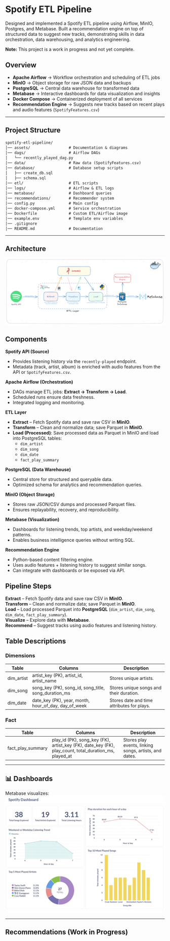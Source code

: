 # Spotify ETL Pipeline

Designed and implemented a Spotify ETL pipeline using Airflow, MinIO, Postgres, and Metabase. Built a recommendation engine on top of structured data to suggest new tracks, demonstrating skills in data orchestration, data warehousing, and analytics engineering.

**Note:** This project is a work in progress and not yet complete.

## Overview

- **Apache Airflow** → Workflow orchestration and scheduling of ETL jobs
- **MinIO** → Object storage for raw JSON data and backups
- **PostgreSQL** → Central data warehouse for transformed data
- **Metabase** → Interactive dashboards for data visualization and insights
- **Docker Compose** → Containerized deployment of all services
- **Recommendation Engine** → Suggests new tracks based on recent plays and audio features (`SpotifyFeatures.csv`)

---

## Project Structure

```
spotify-etl-pipeline/
│── assets/                 # Documentation & diagrams
│── dags/                   # Airflow DAGs
│   └── recently_played_dag.py
│── data/                   # Raw data (SpotifyFeatures.csv)
│── database/               # Database setup scripts
│   ├── create_db.sql
│   ├── schema.sql
│── etl/                    # ETL scripts
│── logs/                   # Airflow & ETL logs
│── metabase/               # Dashboard queries
│── recommendations/        # Recommender system
│── config.py               # Main config
│── docker-compose.yml      # Service orchestration
│── Dockerfile              # Custom ETL/Airflow image
│── example.env             # Template env variables
│── .gitignore
│── README.md               # Documentation
```

---

## Architecture

![Architecture Overview](assets/architecture_overview.png)

## Components

**Spotify API (Source)**

- Provides listening history via the `recently-played` endpoint.
- Metadata (track, artist, album) is enriched with audio features from the API or `SpotifyFeatures.csv`.

**Apache Airflow (Orchestration)**

- DAGs manage ETL jobs: **Extract → Transform → Load**.
- Scheduled runs ensure data freshness.
- Integrated logging and monitoring.

**ETL Layer**

- **Extract** – Fetch Spotify data and save raw CSV in **MinIO**.
- **Transform** – Clean and normalize data; save Parquet in **MinIO**.
- **Load (Processed)**: Save processed data as Parquet in MinIO and load into PostgreSQL tables:
  - `dim_artist`
  - `dim_song`
  - `dim_date`
  - `fact_play_summary`

**PostgreSQL (Data Warehouse)**

- Central store for structured and queryable data.
- Optimized schema for analytics and recommendation queries.

**MinIO (Object Storage)**

- Stores raw JSON/CSV dumps and processed Parquet files.
- Ensures replayability, recovery, and reproducibility.

**Metabase (Visualization)**

- Dashboards for listening trends, top artists, and weekday/weekend patterns.
- Enables business intelligence queries without writing SQL.

**Recommendation Engine**

- Python-based content filtering engine.
- Uses audio features + listening history to suggest similar songs.
- Can integrate with dashboards or be exposed via API.

## Pipeline Steps

**Extract** – Fetch Spotify data and save raw CSV in **MinIO**.  
**Transform** – Clean and normalize data; save Parquet in **MinIO**.  
**Load** – Load processed Parquet into **PostgreSQL** (`dim_artist`, `dim_song`, `dim_date`, `fact_play_summary`).  
**Visualize** – Explore data with **Metabase**.  
**Recommend** – Suggest tracks using audio features and listening history.

## Table Descriptions

### Dimensions

| Table      | Columns                                              | Description                                |
| ---------- | ---------------------------------------------------- | ------------------------------------------ |
| dim_artist | artist_key (PK), artist_id, artist_name              | Stores unique artists.                     |
| dim_song   | song_key (PK), song_id, song_title, song_duration_ms | Stores unique songs and their duration.    |
| dim_date   | date_key (PK), year, month, hour_of_day, day_of_week | Stores date and time attributes for plays. |

### Fact

| Table             | Columns                                                                                               | Description                                            |
| ----------------- | ----------------------------------------------------------------------------------------------------- | ------------------------------------------------------ |
| fact_play_summary | play_id (PK), song_key (FK), artist_key (FK), date_key (FK), play_count, total_duration_ms, played_at | Stores play events, linking songs, artists, and dates. |

---

<!-- ## Setup

### 1️ Clone

```bash
git clone https://github.com/thuythanh04/spotify-etl-pipeline.git
cd spotify-etl-pipeline
```

### 2 Configure Environment

```bash
cp example.env .env
```

Fill in:

- Spotify API credentials
- Postgres connection
- Metabase configs -->

## 📊 Dashboards

Metabase visualizes:
![Spotify Dashboard](assets/spotify_dashboard.png)

---

## Recommendations (Work in Progress)
